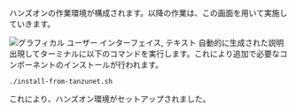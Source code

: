 
ハンズオンの作業環境が構成されます。以降の作業は、この画面を用いて実施していきます。

![グラフィカル ユーザー インターフェイス, テキスト
自動的に生成された説明](../media/image1.png)
出現してターミナルに以下のコマンドを実行します。これにより追加で必要なコンポーネントのインストールが行われます。

```execute
./install-from-tanzunet.sh
```

これにより、ハンズオン環境がセットアップされました。
